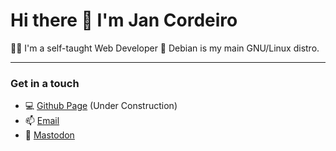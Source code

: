 # Hi there 👋 I'm Jan Cordeiro 

👨‍💻 I'm a self-taught Web Developer
🐧 Debian is my main GNU/Linux distro.

---

### Get in a touch

- 💻 [Github Page](https://jancordeiro.github.io) (Under Construction)
- 📫 [Email](mailto:jancordeiro@protonmail.com)
- 🐘 <a rel="me" href="https://mastodon.world/@jancordeiro">Mastodon</a>
